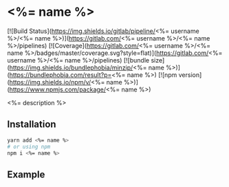 # <%= name %>

[![Build Status](https://img.shields.io/gitlab/pipeline/<%= username %>/<%= name %>)](https://gitlab.com/<%= username %>/<%= name %>/pipelines)
[![Coverage](https://gitlab.com/<%= username %>/<%= name %>/badges/master/coverage.svg?style=flat)](https://gitlab.com/<%= username %>/<%= name %>/pipelines)
[![bundle size](https://img.shields.io/bundlephobia/minzip/<%= name %>)](https://bundlephobia.com/result?p=<%= name %>)
[![npm version](https://img.shields.io/npm/v/<%= name %>)](https://www.npmjs.com/package/<%= name %>)

<%= description %>

## Installation

```bash
yarn add <%= name %>
# or using npm
npm i <%= name %>
```

## Example

```js
```
